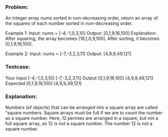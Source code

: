 ### Problem: 
An integer array nums sorted in non-decreasing order, return an array of the squares of each number sorted in non-decreasing order.
 
Example 1:
Input: nums = [-4,-1,0,3,10]
Output: [0,1,9,16,100]
Explanation: After squaring, the array becomes [16,1,0,9,100].
After sorting, it becomes [0,1,9,16,100].

Example 2:
Input: nums = [-7,-3,2,3,11]
Output: [4,9,9,49,121]

### Testcase:
Your input
[-4,-1,0,3,10]
[-7,-3,2,3,11]
Output
[0,1,9,16,100]
[4,9,9,49,121]
Expected
[0,1,9,16,100]
[4,9,9,49,121]

### Explanation:
Numbers (of objects) that can be arranged into a square array are called “square numbers. Square arrays must be full if we are to count the number as a square number. 
Here, 12 pennies are arranged in a square, but not a full square array, so 12 is not a square number. The number 12 is not a square number.
